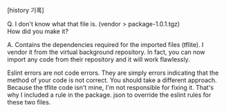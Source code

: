 [history 기록]

Q. I don't know what that file is. (vendor > package-1.0.1.tgz) <br />
How did you make it?

A. Contains the dependencies required for the imported files (tflite).
I vendor it from the virtual background repository. 
In fact, you can now import any code from their repository and it will work flawlessly.

Eslint errors are not code errors. 
They are simply errors indicating that the method of your code is not correct. 
You should take a different approach. 
Because the tflite code isn't mine, I'm not responsible for fixing it.
That's why I included a rule in the package.
json to override the eslint rules for these two files.